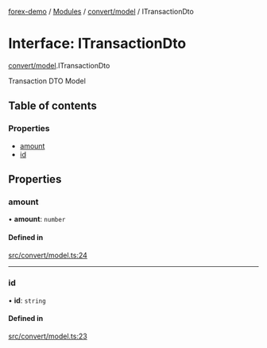 [forex-demo](../README.md) / [Modules](../modules.md) / [convert/model](../modules/convert_model.md) / ITransactionDto

# Interface: ITransactionDto

[convert/model](../modules/convert_model.md).ITransactionDto

Transaction DTO Model

## Table of contents

### Properties

- [amount](convert_model.ITransactionDto.md#amount)
- [id](convert_model.ITransactionDto.md#id)

## Properties

### amount

• **amount**: `number`

#### Defined in

[src/convert/model.ts:24](https://github.com/suphero/forex-demo/blob/3cd49dc/src/convert/model.ts#L24)

---

### id

• **id**: `string`

#### Defined in

[src/convert/model.ts:23](https://github.com/suphero/forex-demo/blob/3cd49dc/src/convert/model.ts#L23)
